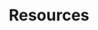 ---
title: "Resources"
description: "Learn and Practice Main Resources"
weight: 3
banner: "images/exoscale-icon.svg"
tags: [kubernetes, kubernetes-resources, infrastructure]
categories: [kubernetes]
level: [introductory]
---